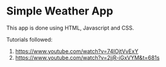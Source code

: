 # Simple Weather App

This app is done using HTML, Javascript and CSS.

Tutorials followed: 
1. https://www.youtube.com/watch?v=74IOjtVvExY
2. https://www.youtube.com/watch?v=2jjR-iGxVYM&t=681s